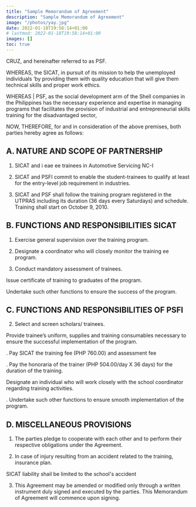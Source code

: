 ```yaml
---
title: "Sample Memorandum of Agreement"
description: "Sample Memorandum of Agreement"
image: "/photos/yay.jpg"
date: 2022-01-18T19:58:14+01:00
# lastmod: 2022-01-18T19:58:14+01:00
images: []  
toc: true
---
```



CRUZ, and hereinafter referred to as PSF.

WHEREAS, the SICAT, in pursuit of its mission to help the unemployed individuals ‘by providing them with quality education that will give them technical skills and proper work ethics.

WHEREAS | PSF, as the social development arm of the Shell companies in the Philippines has the necessary experience and expertise in managing programs that facilitates the provision of industrial and entrepreneurial skills training for the disadvantaged sector,

NOW, THEREFORE, for and in consideration of the above premises, both parties hereby agree as follows:

## A. NATURE AND SCOPE OF PARTNERSHIP

1. SICAT and i eae ee trainees in Automotive Servicing NC-I

2. SICAT and PSFI commit to enable the student-trainees to qualify at least for the entry-level job requirement in industries.

3. SICAT and PSF shall follow the training program registered in the UTPRAS including its duration (36 days every Saturdays) and schedule. Training shall start on October 9, 2010.


## B. FUNCTIONS AND RESPONSIBILITIES SICAT

1. Exercise general supervision over the training program.

2. Designate a coordinator who will closely monitor the training ee program.

4. Conduct mandatory assessment of trainees.

Issue certificate of training to graduates of the program.

Undertake such other functions to ensure the success of the program.


## C. FUNCTIONS AND RESPONSIBILITIES OF PSFI

2. Select and screen scholars/ trainees.

Provide trainee’s uniform, supplies and training consumables
necessary to ensure the successful implementation of the program.

. Pay SICAT the training fee (PHP 760.00) and assessment fee

. Pay the honoraria of the trainer (PHP 504.00/day X 36 days) for the duration of the training.

Designate an individual who will work closely with the school coordinator regarding training activities.

. Undertake such other functions to ensure smooth implementation of the program.


## D. MISCELLANEOUS PROVISIONS

1. The parties pledge to cooperate with each other and to perform their respective obligations under the Agreement.

2. In case of injury resulting from an accident related to the training, insurance plan.

SICAT liability shail be limited to the school's accident

3. This Agreement may be amended or modified only through a written instrument duly signed and executed by the parties. This Memorandum of Agreement will commence upon signing. 
